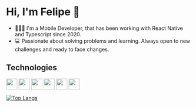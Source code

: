 

# Hi, I'm Felipe 👋

- 👨🏻‍💻 I'm a Mobile Developer, that has been working with React Native and Typescript since 2020.
- 💻 Passionate about solving problems and learning. Always open to new challenges and ready to face changes.

## Technologies

<p align = 'left'>
 <img width ='30px' align='center' src ='https://raw.githubusercontent.com/rahulbanerjee26/githubAboutMeGenerator/main/icons/reactjs.svg'>
 <img width ='30px' align='center' src ='https://raw.githubusercontent.com/rahulbanerjee26/githubAboutMeGenerator/main/icons/typescript.svg'>
 <img width ='30px' align='center' src ='https://raw.githubusercontent.com/rahulbanerjee26/githubAboutMeGenerator/main/icons/javascript.svg'>
 <img width ='30px' align='center' src ='https://raw.githubusercontent.com/rahulbanerjee26/githubAboutMeGenerator/main/icons/redux.svg'>
 <img width ='30px' align='center' src ='https://raw.githubusercontent.com/rahulbanerjee26/githubAboutMeGenerator/main/icons/git.svg'>
 <img width ='30px' align='center' src ='https://cdn.icon-icons.com/icons2/2389/PNG/512/expo_logo_icon_145293.png'>
</p>


[![Top Langs](https://github-readme-stats.vercel.app/api/top-langs/?username=felipefreitasa&layout=compact)](https://github.com/anuraghazra/github-readme-stats)




  
 

 
